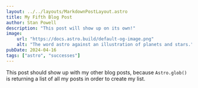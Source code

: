 ```yaml
---
layout: ../../layouts/MarkdownPostLayout.astro
title: My Fifth Blog Post
author: Stan Powell
description: "This post will show up on its own!"
image:
    url: "https://docs.astro.build/default-og-image.png"
    alt: "The word astro against an illustration of planets and stars."
pubDate: 2024-04-16
tags: ["astro", "successes"]
---
```

This post should show up with my other blog posts, because `Astro.glob()` is returning a list of all my posts in order to create my list.